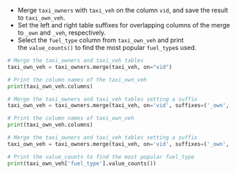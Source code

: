 - Merge `taxi_owners` with `taxi_veh` on the column `vid`, and save the result to `taxi_own_veh`.
- Set the left and right table suffixes for overlapping columns of the merge to `_own` and `_veh`, respectively.
- Select the `fuel_type` column from `taxi_own_veh` and print the `value_counts()` to find the most popular `fuel_type`s used.
```Python
# Merge the taxi_owners and taxi_veh tables
taxi_own_veh = taxi_owners.merge(taxi_veh, on="vid")

# Print the column names of the taxi_own_veh
print(taxi_own_veh.columns)

# Merge the taxi_owners and taxi_veh tables setting a suffix
taxi_own_veh = taxi_owners.merge(taxi_veh, on='vid', suffixes=('_own', '_veh'))

# Print the column names of taxi_own_veh
print(taxi_own_veh.columns)

# Merge the taxi_owners and taxi_veh tables setting a suffix
taxi_own_veh = taxi_owners.merge(taxi_veh, on='vid', suffixes=('_own','_veh'))

# Print the value_counts to find the most popular fuel_type
print(taxi_own_veh['fuel_type'].value_counts())
```